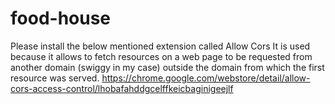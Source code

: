 # food-house

Please install the below mentioned extension called Allow Cors
It is used because it allows to fetch resources on a web page to be requested from another domain (swiggy in my case) outside the domain from which the first resource was served.
https://chrome.google.com/webstore/detail/allow-cors-access-control/lhobafahddgcelffkeicbaginigeejlf
